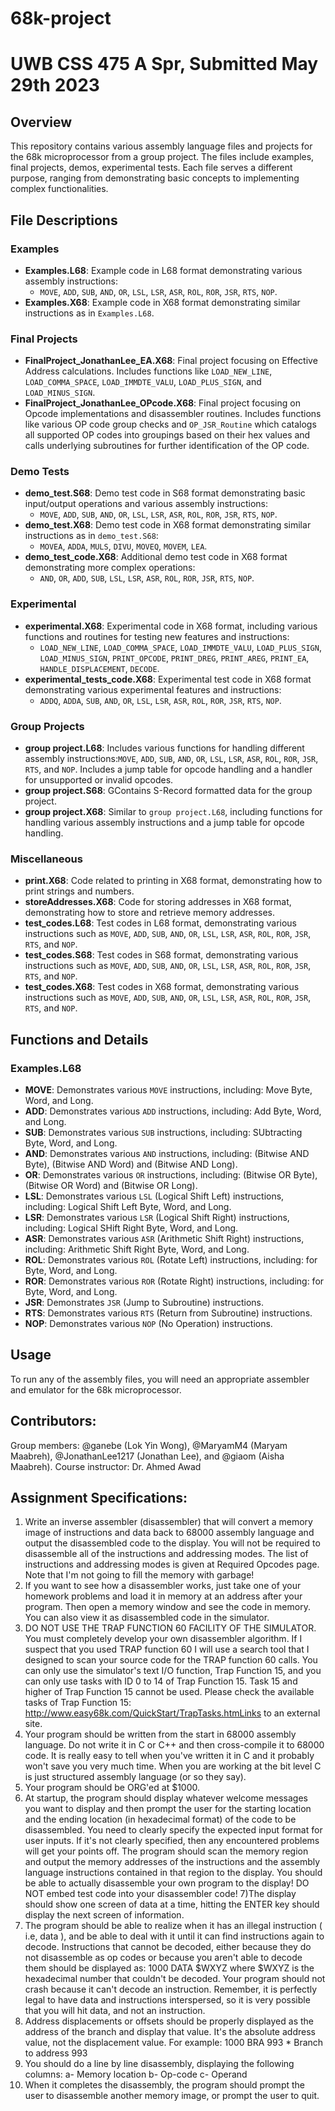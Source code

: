 # 68k-project
# UWB CSS 475 A Spr, Submitted May 29th 2023

## Overview
This repository contains various assembly language files and projects for the 68k microprocessor from a group project. The files include examples, final projects, demos, experimental tests. Each file serves a different purpose, ranging from demonstrating basic concepts to implementing complex functionalities.

## File Descriptions
### Examples
- **Examples.L68**: Example code in L68 format demonstrating various assembly instructions:
  - `MOVE`, `ADD`, `SUB`, `AND`, `OR`, `LSL`, `LSR`, `ASR`, `ROL`, `ROR`, `JSR`, `RTS`, `NOP`.
- **Examples.X68**: Example code in X68 format demonstrating similar instructions as in `Examples.L68`.

### Final Projects
- **FinalProject_JonathanLee_EA.X68**: Final project focusing on Effective Address calculations. Includes functions like `LOAD_NEW_LINE`, `LOAD_COMMA_SPACE`, `LOAD_IMMDTE_VALU`, `LOAD_PLUS_SIGN`, and `LOAD_MINUS_SIGN`.
- **FinalProject_JonathanLee_OPcode.X68**: Final project focusing on Opcode implementations and disassembler routines. Includes functions like various OP code group checks and `OP_JSR_Routine` which catalogs all supported OP codes into groupings based on their hex values and calls underlying subroutines for further identification of the OP code.

### Demo Tests
- **demo_test.S68**: Demo test code in S68 format demonstrating basic input/output operations and various assembly instructions:
  - `MOVE`, `ADD`, `SUB`, `AND`, `OR`, `LSL`, `LSR`, `ASR`, `ROL`, `ROR`, `JSR`, `RTS`, `NOP`.
- **demo_test.X68**: Demo test code in X68 format demonstrating similar instructions as in `demo_test.S68`:
  - `MOVEA`, `ADDA`, `MULS`, `DIVU`, `MOVEQ`, `MOVEM`, `LEA`.
- **demo_test_code.X68**: Additional demo test code in X68 format demonstrating more complex operations:
  - `AND`, `OR`, `ADD`, `SUB`, `LSL`, `LSR`, `ASR`, `ROL`, `ROR`, `JSR`, `RTS`, `NOP`.

### Experimental
- **experimental.X68**: Experimental code in X68 format, including various functions and routines for testing new features and instructions:
  - `LOAD_NEW_LINE`, `LOAD_COMMA_SPACE`, `LOAD_IMMDTE_VALU`, `LOAD_PLUS_SIGN`, `LOAD_MINUS_SIGN`, `PRINT_OPCODE`, `PRINT_DREG`, `PRINT_AREG`, `PRINT_EA`, `HANDLE_DISPLACEMENT`, `DECODE`.
- **experimental_tests_code.X68**: Experimental test code in X68 format demonstrating various experimental features and instructions:
  - `ADDQ`, `ADDA`, `SUB`, `AND`, `OR`, `LSL`, `LSR`, `ASR`, `ROL`, `ROR`, `JSR`, `RTS`, `NOP`.

### Group Projects
- **group project.L68**: Includes various functions for handling different assembly instructions:`MOVE`, `ADD`, `SUB`, `AND`, `OR`, `LSL`, `LSR`, `ASR`, `ROL`, `ROR`, `JSR`, `RTS`, and `NOP`. Includes a jump table for opcode handling and a handler for unsupported or invalid opcodes.
- **group project.S68**: GContains S-Record formatted data for the group project.
- **group project.X68**: Similar to `group project.L68`, including functions for handling various assembly instructions and a jump table for opcode handling.

### Miscellaneous
- **print.X68**: Code related to printing in X68 format, demonstrating how to print strings and numbers.
- **storeAddresses.X68**: Code for storing addresses in X68 format, demonstrating how to store and retrieve memory addresses.
- **test_codes.L68**: Test codes in L68 format, demonstrating various instructions such as `MOVE`, `ADD`, `SUB`, `AND`, `OR`, `LSL`, `LSR`, `ASR`, `ROL`, `ROR`, `JSR`, `RTS`, and `NOP`.
- **test_codes.S68**: Test codes in S68 format, demonstrating various instructions such as `MOVE`, `ADD`, `SUB`, `AND`, `OR`, `LSL`, `LSR`, `ASR`, `ROL`, `ROR`, `JSR`, `RTS`, and `NOP`.
- **test_codes.X68**: Test codes in X68 format, demonstrating various instructions such as `MOVE`, `ADD`, `SUB`, `AND`, `OR`, `LSL`, `LSR`, `ASR`, `ROL`, `ROR`, `JSR`, `RTS`, and `NOP`.

## Functions and Details
### Examples.L68
- **MOVE**: Demonstrates various `MOVE` instructions, including: Move Byte, Word, and Long.
- **ADD**: Demonstrates various `ADD` instructions, including: Add Byte, Word, and Long.
- **SUB**: Demonstrates various `SUB` instructions, including: SUbtracting Byte, Word, and Long.
- **AND**: Demonstrates various `AND` instructions, including: (Bitwise AND Byte), (Bitwise AND Word) and (Bitwise AND Long).
- **OR**: Demonstrates various `OR` instructions, including: (Bitwise OR Byte), (Bitwise OR Word) and (Bitwise OR Long).
- **LSL**: Demonstrates various `LSL` (Logical Shift Left) instructions, including: Logical Shift Left Byte, Word, and Long.
- **LSR**: Demonstrates various `LSR` (Logical Shift Right) instructions, including: Logical SHift Right Byte, Word, and Long.
- **ASR**: Demonstrates various `ASR` (Arithmetic Shift Right) instructions, including: Arithmetic Shift Right Byte, Word, and Long.
- **ROL**: Demonstrates various `ROL` (Rotate Left) instructions, including: for Byte, Word, and Long.
- **ROR**: Demonstrates various `ROR` (Rotate Right) instructions, including: for Byte, Word, and Long.
- **JSR**: Demonstrates `JSR` (Jump to Subroutine) instructions.
- **RTS**: Demonstrates various `RTS` (Return from Subroutine) instructions.
- **NOP**: Demonstrates various `NOP` (No Operation) instructions.

## Usage
To run any of the assembly files, you will need an appropriate assembler and emulator for the 68k microprocessor. 

## Contributors: 
Group members:  @ganebe (Lok Yin Wong), @MaryamM4 (Maryam Maabreh), @JonathanLee1217 (Jonathan Lee), and @giaom (Aisha Maabreh).
Course instructor: Dr. Ahmed Awad

## Assignment Specifications:
1) Write an inverse assembler (disassembler) that will convert a memory image of instructions and data back to 68000 assembly language and output the disassembled code to the display. You will not be required to disassemble all of the instructions and addressing modes. The list of instructions and addressing modes is given at Required Opcodes page. Note that I'm not going to fill the memory with garbage!
2) If you want to see how a disassembler works, just take one of your homework problems and load it in memory at an address after your program. Then open a memory window and see the code in memory. You can also view it as disassembled code in the simulator.
3) DO NOT USE THE TRAP FUNCTION 60 FACILITY OF THE SIMULATOR. You must completely develop your own disassembler algorithm. If I suspect that you used TRAP function 60 I will use a search tool that I designed to scan your source code for the TRAP function 60 calls. You can only use the simulator's text I/O function, Trap Function 15, and you can only use tasks with ID 0 to 14 of Trap Function 15. Task 15 and higher of Trap Function 15 cannot be used.
Please check the available tasks of Trap Function 15: http://www.easy68k.com/QuickStart/TrapTasks.htmLinks to an external site.
4) Your program should be written from the start in 68000 assembly language. Do not write it in C or C++ and then cross-compile it to 68000 code. It is really easy to tell when you've written it in C and it probably won't save you very much time. When you are working at the bit level C is just structured assembly language (or so they say).
5) Your program should be ORG'ed at $1000.
6) At startup, the program should display whatever welcome messages you want to display and then prompt the user for the starting location  and the ending location (in hexadecimal format) of the code to be disassembled. You need to clearly specify the expected input format for user inputs. If it's not clearly specified, then any encountered problems will get your points off.
The program should scan the memory region and output the memory addresses of the instructions and the assembly language instructions contained in that region to the display. You should be able to actually disassemble your own program to the display! DO NOT embed test code into your disassembler code!
7)The display should show one screen of data at a time, hitting the ENTER key should display the next screen of information.
8) The program should be able to realize when it has an illegal instruction ( i.e, data ), and be able to deal with it until it can find instructions again to decode. Instructions that cannot be decoded, either because they do not disassemble as op codes or because you aren't able to decode them should be displayed as:
    1000    DATA    $WXYZ
where $WXYZ is the hexadecimal number that couldn't be decoded. Your program should not crash because it can't decode an instruction. Remember, it is perfectly legal to have data and instructions interspersed, so it is very possible that you will hit data, and not an instruction.
9) Address displacements or offsets should be properly displayed as the address of the branch and display that value. It's the absolute address value, not the displacement value. For example:
  1000          BRA    993         * Branch to address 993
10) You should do a line by line disassembly, displaying the following columns:
            a- Memory location            b- Op-code            c- Operand
11) When it completes the disassembly, the program should prompt the user to disassemble another memory image, or prompt the user to quit.
